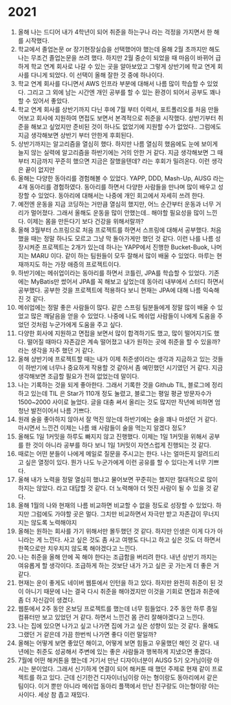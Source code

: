 # 2021

1. 올해 나는 드디어 내가 4학년이 되어 취준을 하는구나 라는 걱정을 가지면서 한 해를 시작했다.
2. 학교에서 졸업논문 or 장기현장실습을 선택했어야 했는데 올해 2월 초까지만 해도 나는 무조건 졸업논문을 쓰려 했다. 하지만 2월 중순이 되었을 때 마음이 바뀌어 급하게 학교 연계 회사로 나갈 수 있는 곳을 알아보았고 그렇게 상반기에 학교 연게 회사를 다니게 되었다. 이 선택이 올해 잘한 것 중에 하나이다.
3. 학교 연계 회사를 다니면서 AWS 인프라 부분에 대해서 나름 많이 학습할 수 있었다. 그리고 그 외에 남는 시간엔 개인 공부를 할 수 있는 환경이 되어서 공부도 꽤나 할 수 있어서 좋았다.
4. 학교 연계 회사를 상반기까지 다닌 후에 7월 부터 이력서, 포트폴리오를 처음 만들어보고 회사에 지원하여 면접도 보면서 본격적으로 취준을 시작했다. 상반기부터 취준을 해보고 싶었지만 준비된 것이 하나도 없었기에 지원할 수가 없었다.. 그럼에도 지금 생각해보면 상반기 부터 안한게 후회된다.
5. 상반기까지는 알고리즘을 열심히 했다. 하지만 나름 열심히 했음에도 눈에 보이게 늘지 않는 실력에 알고리즘을 하반기에는 거의 안한 거 같다. 지금 생각해보면 그 때부터 지금까지 꾸준히 했으면 지금은 잘했을텐데? 라는 후회가 밀려온다. 이런 생각은 끝이 없지만
6. 올해는 다양한 동아리를 경험해볼 수 있었다. YAPP, DDD, Mash-Up, AUSG 라는 4개 동아리를 경험하였다. 동아리를 하면서 다양한 사람들을 만나며 많이 배우고 성장할 수 있었다. 동아리에 대해서는 나중에 개인 회고에서 자세히 쓰려 한다. 
7. 예전엔 운동을 지금 코딩하는 거만큼 열심히 했지만, 어느 순간부터 운동과 너무 거리가 멀어졌다. 그래서 올해도 운동을 많이 안했는데.. 해야할 필요성을 많이 느낀다. 이제는 몸을 만든다기 보다 건강을 위해서랄까?
8. 올해 3월부터 스프링으로 처음 프로젝트를 하면서 스프링에 대해서 공부했다. 처음 했을 때는 정말 하나도 모르고 그냥 막 돌아가게만 했던 것 같다. 이런 나를 나름 성장시켜준 프로젝트는 2개가 있는데 하나는 YAPP에서 진행한 Bucket-Buok, 나머지는 MARU 이다. 같이 하는 팀원들이 모두 잘해서 많이 배울 수 있었다. 마루는 현재까지도 하는 가장 애증의 프로젝트이다.
9. 하반기에는 메쉬업이라는 동아리를 하면서 코틀린, JPA를 학습할 수 있었다. 기존에는 MyBatis만 썼어서 JPA를 꼭 해보고 싶었는데 동아리 내부에서 스터디 하면서 공부했다. 공부한 것을 프로젝트에 적용하다 보니 현재는 JPA에 대해 나름 익숙해진 것 같다.
10. 메쉬업에는 정말 좋은 사람들이 많다. 같은 스프링 팀분들에게 정말 많이 배울 수 있었고 많은 깨달음을 얻을 수 있었다. 나중에 나도 메쉬업 사람들이 나에게 도움을 주었던 것처럼 누군가에게 도움을 주고 싶다. 
11. 다양한 회사에 지원하고 면접을 보면서 많이 합격하기도 했고, 많이 떨어지기도 했다. 떨어질 때마다 자존감은 계속 떨어졌고 내가 원하는 곳에 취준을 할 수 있을까? 라는 생각을 자주 했던 거 같다.
12. 올해 상반기에 프로젝트할 때는 내가 이제 취준생이라는 생각과 지금하고 있는 것들이 하반기에 너무나 중요하게 작용할 것 같아서 좀 예민했던 시기였던 거 같다. 지금 생각해보면 조급할 필요가 전혀 없었는데 말이다.
13. 나는 기록하는 것을 되게 좋아한다. 그래서 기록한 것을 Github TIL, 블로그에 정리하고 있는데 TIL 은 Star가 110개 정도 눌렸고, 블로그는 평일 평균 방문자수가 1500~2000 사이로 늘었다. 글을 대충 써서 올리는 것도 많지만 작년에 비하면 엄청난 발전이어서 나름 기쁘다.
14. 원래 술을 좋아하지 않아서 잘 먹진 않는데 하반기에는 술을 꽤나 마셨던 거 같다. 마시면서 느낀건 이제는 나름 왜 사람들이 술을 먹는지 알겠다 정도? 
15. 올해도 1일 1커밋을 하루도 빠지지 않고 진행했다. 이제는 1일 1커밋을 위해서 공부를 한 것이 아니라 공부를 하다 보니 1일 1커밋이 자연스럽게 진행되는 것 같다. 
16. 때로는 어떤 분들이 나에게 메일로 질문을 주시고는 한다. 나는 얼마든지 알려드리고 싶은 열정이 있다. 뭔가 나도 누군가에게 이런 공유를 할 수 있다는게 너무 기쁘다.
17. 올해 내가 노력을 정말 열심히 했냐고 물어보면 꾸준히는 했지만 절대적으로 많이 하지는 않았다. 라고 대답할 것 같다. 더 노력해야 더 멋진 사람이 될 수 있을 것 같다.
18. 올해 1월의 나와 현재의 나름 비교하면 비교할 수 없을 정도로 성장할 수 있었다. 하지만 그럼에도 가야할 곳은 멀다. 그치만 비교하면서 자극만 받고 자존감이 무너지지는 않도록 노력해야지
19. 올해는 원하는 회사를 가기 위해서만 몰두했던 것 같다. 하지만 인생은 이게 다가 아니라는 게 느낀다. 사고 싶은 것도 좀 사고 여행도 다니고 하고 싶은 것도 더 하면서 한쪽으로만 치우치지 않도록 해야겠다고 느낀다.
20. 나는 취준을 올해 안에 꼭 해야 한다는 조급함을 버리려 한다. 내년 상반기 까지는 여유롭게 할 생각이다. 조급하게 하는 것보단 내가 가고 싶은 곳 가는게 더 좋은 거 같다.
21. 현재는 운이 좋게도 네이버 웹툰에서 인턴을 하고 있다. 하지만 완전히 취준이 된 것이 아니기 때문에 나는 결국 다시 취준을 해야겠지만 이것을 기회로 면접과 취준에 좀 더 자신감이 생겼다.
22. 웹툰에서 2주 동안 온보딩 프로젝트를 했는데 너무 힘들었다. 2주 동안 하루 종일 컴퓨터만 보고 있었던 거 같다. 하면서 느낀건 몸 관리 잘해야겠다고 느낀다.
23. 나는 집에 있으면 나가고 싶고 나가면 집에 가고 싶은 성향이 있는 것 같다. 올해도 그랬던 거 같은데 가끔 한번씩 나가면 좋다 이런 말일까?
24. 올해는 어떻게 보면 좋았던 해이고, 어떻게 보면 힘들고 우울했던 해인 것 같다. 내년에는 취준도 성공해서 주변에 있는 좋은 사람들과 행복하게 지냈으면 좋겠다.
25. 7월에 어떤 해커톤을 했는데 거기서 만난 디자이너분이 AUSG 5기 오거님이랑 아시는 분이었다. 그래서 신기하게 연결이 되어 해커톤 때 했던 주제로 현재 같이 프로젝트를 하고 있다. 근데 신기한건 디자이너님이랑 아는 형이랑도 동아리에서 같은 팀이다. 이거 뿐만 아니라 메쉬업 동아리 플잭에서 만난 친구랑도 아는형이랑 아는사이다. 세상 참 좁고 재밌다.   